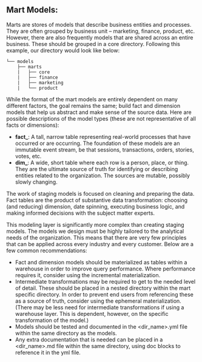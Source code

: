 ## Mart Models:

Marts are stores of models that describe business entities and processes. They are often grouped by business unit – marketing, finance, product, etc. However, there are also frequently models that are shared across an entire business. These should be grouped in a core directory. Following this example, our directory would look like below:

    └── models
        ├── marts
        |   ├── core
        |   ├── finance
        |   ├── marketing
        |   └── product

While the format of the mart models are entirely dependent on many different factors, the goal remains the same; build fact and dimension models that help us abstract and make sense of the source data. Here are possible descriptions of the model types (these are not representative of all facts or dimensions):
 - **fact_<verb>**: A tall, narrow table representing real-world processes that have occurred or are occurring. The foundation of these models are an immutable event stream, be that sessions, transactions, orders, stories, votes, etc.
 - **dim_<noun>**: A wide, short table where each row is a person, place, or thing. They are the ultimate source of truth for identifying or describing entities related to the organization. The sources are mutable, possibly slowly changing.

The work of staging models is focused on cleaning and preparing the data. Fact tables are the product of substantive data transformation: choosing (and reducing) dimension, date spinning, executing business logic, and making informed decisions with the subject matter experts.

This modeling layer is significantly more complex than creating staging models. The models we design must be highly tailored to the analytical needs of the organization. This means that there are very few principles that can be applied across every industry and every customer. Below are a few common recommendations:
 - Fact and dimension models should be materialized as tables within a warehouse in order to improve query performance. Where performance requires it, consider using the incremental materialization. 
 - Intermediate transformations may be required to get to the needed level of detail. These should be placed in a nested directory within the mart specific directory. In order to prevent end users from referencing these as a source of truth, consider using the ephemeral materialization. (There may be less need for intermediate transformations if using a warehouse layer. This is dependent, however, on the specific transformation of the model.)
 - Models should be tested and documented in the <dir_name>.yml file within the same directory as the models.
 - Any extra documentation that is needed can be placed in a <dir_name>.md file within the same directory, using doc blocks to reference it in the yml file. 
